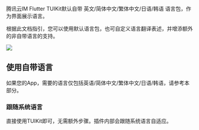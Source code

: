 腾讯云IM Flutter TUIKit默认自带 英文/简体中文/繁体中文/日语/韩语 语言包，作为界面展示语言。

根据此文档指引，您可以使用默认语言包，也可自定义语言翻译表述，并增添额外的非自带语言的支持。

![](https://qcloudimg.tencent-cloud.cn/raw/2df62f8a62453c063c396cb656dd07bc.png)

## 使用自带语言

如果您的App，需要的语言仅包括英语/简体中文/繁体中文/日语/韩语，请参考本部分。

### 跟随系统语言

直接使用TUIKit即可，无需额外步骤。插件内部会跟随系统语言自适应。
